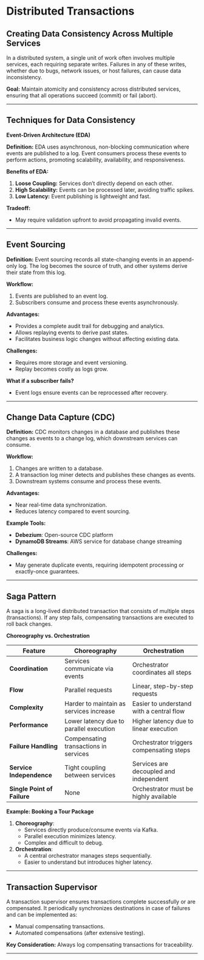 # Distributed Transactions

## **Creating Data Consistency Across Multiple Services**

In a distributed system, a single unit of work often involves multiple services, each requiring separate writes. Failures in any of these writes, whether due to bugs, network issues, or host failures, can cause data inconsistency.

**Goal:** Maintain atomicity and consistency across distributed services, ensuring that all operations succeed (commit) or fail (abort).

***

## **Techniques for Data Consistency**

**Event-Driven Architecture (EDA)**

**Definition:** EDA uses asynchronous, non-blocking communication where events are published to a log. Event consumers process these events to perform actions, promoting scalability, availability, and responsiveness.

**Benefits of EDA:**

1. **Loose Coupling:** Services don’t directly depend on each other.
2. **High Scalability:** Events can be processed later, avoiding traffic spikes.
3. **Low Latency:** Event publishing is lightweight and fast.

**Tradeoff:**

* May require validation upfront to avoid propagating invalid events.

***

## **Event Sourcing**

**Definition:** Event sourcing records all state-changing events in an append-only log. The log becomes the source of truth, and other systems derive their state from this log.

**Workflow:**

1. Events are published to an event log.
2. Subscribers consume and process these events asynchronously.

**Advantages:**

* Provides a complete audit trail for debugging and analytics.
* Allows replaying events to derive past states.
* Facilitates business logic changes without affecting existing data.

**Challenges:**

* Requires more storage and event versioning.
* Replay becomes costly as logs grow.

**What if a subscriber fails?**

* Event logs ensure events can be reprocessed after recovery.

***

## **Change Data Capture (CDC)**

**Definition:** CDC monitors changes in a database and publishes these changes as events to a change log, which downstream services can consume.

**Workflow:**

1. Changes are written to a database.
2. A transaction log miner detects and publishes these changes as events.
3. Downstream systems consume and process these events.

**Advantages:**

* Near real-time data synchronization.
* Reduces latency compared to event sourcing.

**Example Tools:**

* **Debezium**: Open-source CDC platform
* **DynamoDB Streams**: AWS service for database change streaming

**Challenges:**

* May generate duplicate events, requiring idempotent processing or exactly-once guarantees.

***

## **Saga Pattern**

A saga is a long-lived distributed transaction that consists of multiple steps (transactions). If any step fails, compensating transactions are executed to roll back changes.

**Choreography vs. Orchestration**

| Feature                     | Choreography                            | Orchestration                            |
| --------------------------- | --------------------------------------- | ---------------------------------------- |
| **Coordination**            | Services communicate via events         | Orchestrator coordinates all steps       |
| **Flow**                    | Parallel requests                       | Linear, step-by-step requests            |
| **Complexity**              | Harder to maintain as services increase | Easier to understand with a central flow |
| **Performance**             | Lower latency due to parallel execution | Higher latency due to linear execution   |
| **Failure Handling**        | Compensating transactions in services   | Orchestrator triggers compensating steps |
| **Service Independence**    | Tight coupling between services         | Services are decoupled and independent   |
| **Single Point of Failure** | None                                    | Orchestrator must be highly available    |

**Example: Booking a Tour Package**

1. **Choreography**:
   * Services directly produce/consume events via Kafka.
   * Parallel execution minimizes latency.
   * Complex and difficult to debug.
2. **Orchestration**:
   * A central orchestrator manages steps sequentially.
   * Easier to understand but introduces higher latency.

***

## **Transaction Supervisor**

A transaction supervisor ensures transactions complete successfully or are compensated. It periodically synchronizes destinations in case of failures and can be implemented as:

* Manual compensating transactions.
* Automated compensations (after extensive testing).

**Key Consideration:** Always log compensating transactions for traceability.

***

####
